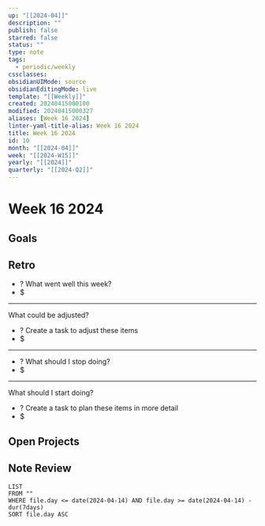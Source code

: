```yaml
---
up: "[[2024-04]]"
description: ""
publish: false
starred: false
status: ""
type: note
tags:
  - periodic/weekly
cssclasses: 
obsidianUIMode: source
obsidianEditingMode: live
template: "[[Weekly]]"
created: 20240415000100
modified: 20240415000327
aliases: [Week 16 2024]
linter-yaml-title-alias: Week 16 2024
title: Week 16 2024
id: 10
month: "[[2024-04]]"
week: "[[2024-W15]]"
yearly: "[[2024]]"
quarterly: "[[2024-Q2]]"
---
```


# Week 16 2024

## Goals


## Retro

- ? What went well this week?
- $


---

What could be adjusted?

- ? Create a task to adjust these items
- $

---

- ? What should I stop doing?
- $


---

What should I start doing?

- ? Create a task to plan these items in more detail
- $

## Open Projects

## Note Review

```
LIST
FROM ""
WHERE file.day <= date(2024-04-14) AND file.day >= date(2024-04-14) - dur(7days)
SORT file.day ASC
```
